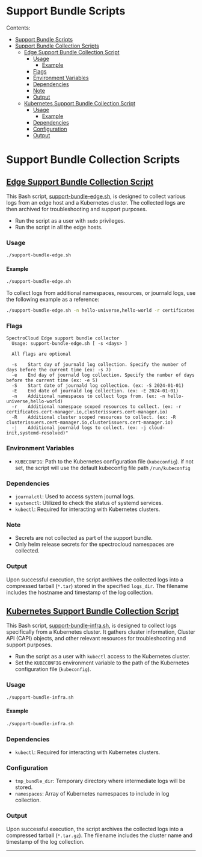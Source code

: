 # Support Bundle Scripts


Contents:
- [Support Bundle Scripts](#support-bundle-scripts)
- [Support Bundle Collection Scripts](#support-bundle-collection-scripts)
	- [Edge Support Bundle Collection Script](#edge-support-bundle-collection-script)
		- [Usage](#usage)
			- [Example](#example)
		- [Flags](#flags)
		- [Environment Variables](#environment-variables)
		- [Dependencies](#dependencies)
		- [Note](#note)
		- [Output](#output)
	- [Kubernetes Support Bundle Collection Script](#kubernetes-support-bundle-collection-script)
		- [Usage](#usage-1)
			- [Example](#example-1)
		- [Dependencies](#dependencies-1)
		- [Configuration](#configuration)
		- [Output](#output-1)

# Support Bundle Collection Scripts

## [Edge Support Bundle Collection Script](support-bundle-edge.sh)
This Bash script, [support-bundle-edge.sh](support-bundle-edge.sh), is designed to collect various logs from an edge host and a Kubernetes cluster. The collected logs are then archived for troubleshooting and support purposes.

* Run the script as a user with `sudo` privileges.
* Run the script in all the edge hosts.

### Usage

```bash
./support-bundle-edge.sh
```

#### Example

```bash
./support-bundle-edge.sh
```

To collect logs from additional namespaces, resources, or journald logs, use the following example as a reference:

```bash
./support-bundle-edge.sh -n hello-universe,hello-world -r certificates.cert-manager.io -R clusterissuers.cert-manager.io,clusterissuers.cert-manager.io -j cloud-init,systemd-resolved
```

### Flags
```
SpectroCloud Edge support bundle collector
  Usage: support-bundle-edge.sh [ -s <days> ]

  All flags are optional

  -s    Start day of journald log collection. Specify the number of days before the current time (ex: -s 7)
  -e    End day of journald log collection. Specify the number of days before the current time (ex: -e 5)
  -S    Start date of journald log collection. (ex: -S 2024-01-01)
  -E    End date of journald log collection. (ex: -E 2024-01-01)
  -n    Additional namespaces to collect logs from. (ex: -n hello-universe,hello-world)
  -r    Additional namespace scoped resources to collect. (ex: -r certificates.cert-manager.io,clusterissuers.cert-manager.io)
  -R    Additional cluster scoped resources to collect. (ex: -R clusterissuers.cert-manager.io,clusterissuers.cert-manager.io)
  -j    Additional journald logs to collect. (ex: -j cloud-init,systemd-resolved)"

```

### Environment Variables

- `KUBECONFIG`: Path to the Kubernetes configuration file (`kubeconfig`).
  if not set, the script will use the default kubeconfig file path `/run/kubeconfig`

### Dependencies

- `journalctl`: Used to access system journal logs.
- `systemctl`: Utilized to check the status of systemd services.
- `kubectl`: Required for interacting with Kubernetes clusters.

### Note
* Secrets are not collected as part of the support bundle.
* Only helm release secrets for the spectrocloud namespaces are collected.

### Output

Upon successful execution, the script archives the collected logs into a compressed tarball (`*.tar`) stored in the specified `logs_dir`. The filename includes the hostname and timestamp of the log collection.


## [Kubernetes Support Bundle Collection Script](support-bundle-infra.sh)

This Bash script, [support-bundle-infra.sh](support-bundle-infra.sh), is designed to collect logs specifically from a Kubernetes cluster. It gathers cluster information, Cluster API (CAPI) objects, and other relevant resources for troubleshooting and support purposes.

* Run the script as a user with `kubectl` access to the Kubernetes cluster.
* Set the `KUBECONFIG` environment variable to the path of the Kubernetes configuration file (`kubeconfig`).

### Usage

```bash
./support-bundle-infra.sh
```

#### Example

```bash
./support-bundle-infra.sh
```

### Dependencies

- `kubectl`: Required for interacting with Kubernetes clusters.

### Configuration

- `tmp_bundle_dir`: Temporary directory where intermediate logs will be stored.
- `namespaces`: Array of Kubernetes namespaces to include in log collection.

### Output

Upon successful execution, the script archives the collected logs into a compressed tarball (`*.tar.gz`). The filename includes the cluster name and timestamp of the log collection.

---
